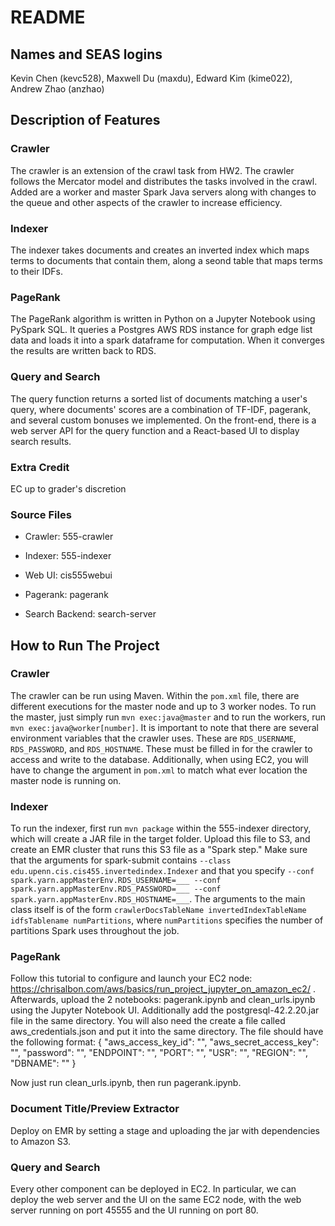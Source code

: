 # README

## Names and SEAS logins

Kevin Chen (kevc528), Maxwell Du (maxdu), Edward Kim (kime022), Andrew Zhao (anzhao)

## Description of Features

### Crawler

The crawler is an extension of the crawl task from HW2. The crawler follows the Mercator model and distributes the tasks involved in the crawl. Added are a worker and master Spark Java servers along with changes to the queue and other aspects of the crawler to increase efficiency.

### Indexer
The indexer takes documents and creates an inverted index which maps terms to documents that contain them, along a seond table that maps terms to their IDFs. 

### PageRank

The PageRank algorithm is written in Python on a Jupyter Notebook using PySpark SQL. It queries a Postgres AWS RDS instance for graph edge list
data and loads it into a spark dataframe for computation. When it converges the results are written back to RDS.

### Query and Search

The query function returns a sorted list of documents matching a user's query, where documents' scores are a combination of TF-IDF, pagerank, and several custom bonuses we implemented. On the front-end, there is a web server API for the query function and a React-based UI to display search results.

### Extra Credit

EC up to grader's discretion

### Source Files

* Crawler: 555-crawler

* Indexer: 555-indexer

* Web UI: cis555webui

* Pagerank: pagerank

* Search Backend: search-server

## How to Run The Project

### Crawler

The crawler can be run using Maven. Within the `pom.xml` file, there are different executions for the master node and up to 3 worker nodes.
To run the master, just simply run `mvn exec:java@master` and to run the workers, run `mvn exec:java@worker[number]`.
It is important to note that there are several environment variables that the crawler uses. These are `RDS_USERNAME`, `RDS_PASSWORD`,
and `RDS_HOSTNAME`. These must be filled in for the crawler to access and write to the database. Additionally,
when using EC2, you will have to change the argument in `pom.xml` to match what ever location the master node is running on.

### Indexer
To run the indexer, first run `mvn package` within the 555-indexer directory, which will create a JAR file in the target folder. Upload this file to S3, and create an EMR cluster that runs this S3 file as a "Spark step." Make sure that the arguments for spark-submit contains ``--class edu.upenn.cis.cis455.invertedindex.Indexer`` and that you specify ``--conf spark.yarn.appMasterEnv.RDS_USERNAME=___ --conf spark.yarn.appMasterEnv.RDS_PASSWORD=___ --conf spark.yarn.appMasterEnv.RDS_HOSTNAME=___``. The arguments to the main class itself is of the form ``crawlerDocsTableName invertedIndexTableName idfsTablename numPartitions``, where ``numPartitions`` specifies the number of partitions Spark uses throughout the job. 

### PageRank

Follow this tutorial to configure and launch your EC2 node: https://chrisalbon.com/aws/basics/run_project_jupyter_on_amazon_ec2/ . Afterwards,
upload the 2 notebooks: pagerank.ipynb and clean_urls.ipynb using the Jupyter Notebook UI. Additionally add the postgresql-42.2.20.jar file in
the same directory. You will also need the create a file called aws_credentials.json and put it into the same directory. The file should have the
following format:
{
"aws_access_key_id": "",
"aws_secret_access_key": "",
"password": "",
"ENDPOINT": "",
"PORT": "",
"USR": "",
"REGION": "",
"DBNAME": ""
}

Now just run clean_urls.ipynb, then run pagerank.ipynb.

### Document Title/Preview Extractor

Deploy on EMR by setting a stage and uploading the jar with dependencies to Amazon S3.

### Query and Search

Every other component can be deployed in EC2.
In particular, we can deploy the web server and the UI on the same EC2 node,
with the web server running on port 45555 and the UI running on port 80.
